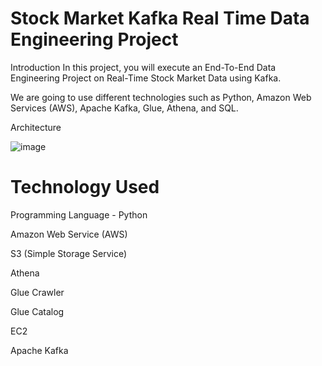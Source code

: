 # Stock Market Kafka Real Time Data Engineering Project

Introduction
In this project, you will execute an End-To-End Data Engineering Project on Real-Time Stock Market Data using Kafka.

We are going to use different technologies such as Python, Amazon Web Services (AWS), Apache Kafka, Glue, Athena, and SQL.

Architecture

![image](https://github.com/user-attachments/assets/04b3aade-2a20-481b-aca3-4d4dfb0260ea)


# Technology Used
Programming Language - Python

Amazon Web Service (AWS)

S3 (Simple Storage Service)

Athena

Glue Crawler

Glue Catalog

EC2

Apache Kafka

